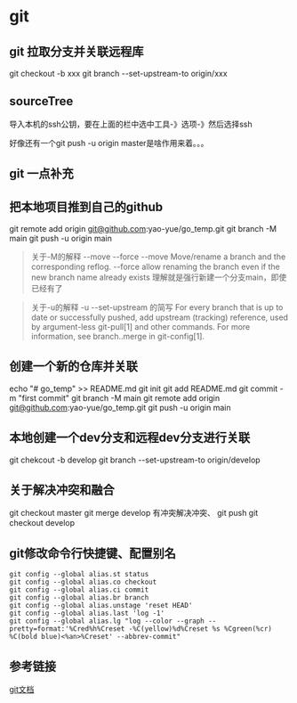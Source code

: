 # git



## git 拉取分支并关联远程库
git checkout -b xxx
git branch --set-upstream-to origin/xxx

## sourceTree
导入本机的ssh公钥，要在上面的栏中选中工具-》选项-》然后选择ssh


好像还有一个git push -u origin master是啥作用来着。。。

## git 一点补充

## 把本地项目推到自己的github
git remote add origin git@github.com:yao-yue/go_temp.git
git branch -M main
git push -u origin main
> 关于-M的解释  --move --force 
> --move  Move/rename a branch and the corresponding reflog.
> --force  allow renaming the branch even if the new branch name already exists
> 理解就是强行新建一个分支main，即使已经有了

>关于-u的解释
> -u
>--set-upstream  的简写
>For every branch that is up to date or successfully pushed, add upstream (tracking) reference, used by argument-less git-pull[1] and other commands. For more information, see branch.<name>.merge in git-config[1].


## 创建一个新的仓库并关联
echo "# go_temp" >> README.md
git init
git add README.md
git commit -m "first commit"
git branch -M main
git remote add origin git@github.com:yao-yue/go_temp.git
git push -u origin main

## 本地创建一个dev分支和远程dev分支进行关联
git chekcout -b develop
git branch --set-upstream-to origin/develop


## 关于解决冲突和融合
git checkout master
git merge develop
有冲突解决冲突、
git push 
git checkout develop  


## git修改命令行快捷键、配置别名
```
git config --global alias.st status
git config --global alias.co checkout
git config --global alias.ci commit
git config --global alias.br branch
git config --global alias.unstage 'reset HEAD'
git config --global alias.last 'log -1'
git config --global alias.lg "log --color --graph --pretty=format:'%Cred%h%Creset -%C(yellow)%d%Creset %s %Cgreen(%cr) %C(bold blue)<%an>%Creset' --abbrev-commit"

```

## 参考链接
[git文档](https://git-scm.com/docs/git-push)